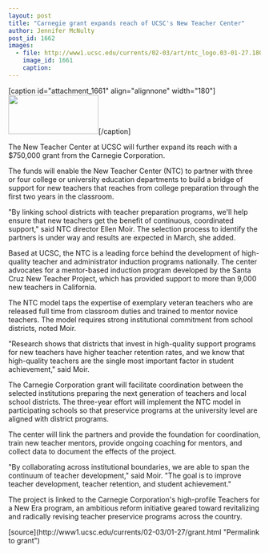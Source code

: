 ```yaml
---
layout: post
title: "Carnegie grant expands reach of UCSC's New Teacher Center"
author: Jennifer McNulty
post_id: 1662
images:
  - file: http://www1.ucsc.edu/currents/02-03/art/ntc_logo.03-01-27.180.jpg
    image_id: 1661
    caption: 
---
```


[caption id="attachment_1661" align="alignnone" width="180"]<a href="http://localhost/mysite/wp-content/uploads/2003/01/ntc_logo.03-01-27.180.jpg"><img class="size-full wp-image-1661" src="http://localhost/mysite/wp-content/uploads/2003/01/ntc_logo.03-01-27.180.jpg" alt="" width="180" height="78" /></a>[/caption]
<p>
  The New Teacher Center at UCSC will further expand its reach with a $750,000 grant from the Carnegie Corporation.
</p>
<p>
  The funds will enable the New Teacher Center (NTC) to partner with three or four college or university education departments to build a bridge of support for new teachers that reaches from college preparation through the first two years in the classroom.
</p>
<p>
  "By linking school districts with teacher preparation programs, we'll help ensure that new teachers get the benefit of continuous, coordinated support," said NTC director Ellen Moir. The selection process to identify the partners is under way and results are expected in March, she added.<br>
</p>
<p>
  Based at UCSC, the NTC is a leading force behind the development of high-quality teacher and administrator induction programs nationally. The center advocates for a mentor-based induction program developed by the Santa Cruz New Teacher Project, which has provided support to more than 9,000 new teachers in California.<br>
</p>
<p>
  The NTC model taps the expertise of exemplary veteran teachers who are released full time from classroom duties and trained to mentor novice teachers. The model requires strong institutional commitment from school districts, noted Moir.<br>
</p>
<p>
  "Research shows that districts that invest in high-quality support programs for new teachers have higher teacher retention rates, and we know that high-quality teachers are the single most important factor in student achievement," said Moir.<br>
</p>
<p>
  The Carnegie Corporation grant will facilitate coordination between the selected institutions preparing the next generation of teachers and local school districts. The three-year effort will implement the NTC model in participating schools so that preservice programs at the university level are aligned with district programs.<br>
</p>
<p>
  The center will link the partners and provide the foundation for coordination, train new teacher mentors, provide ongoing coaching for mentors, and collect data to document the effects of the project.<br>
</p>
<p>
  "By collaborating across institutional boundaries, we are able to span the continuum of teacher development," said Moir. "The goal is to improve teacher development, teacher retention, and student achievement."<br>
</p>
<p>
  The project is linked to the Carnegie Corporation's high-profile Teachers for a New Era program, an ambitious reform initiative geared toward revitalizing and radically revising teacher preservice programs across the country.
</p>
[source](http://www1.ucsc.edu/currents/02-03/01-27/grant.html "Permalink to grant")
